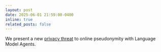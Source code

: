 ```yaml
---
layout: post
date: 2025-06-01 21:59:00-0400
inline: true
related_posts: false
---
```


We present a new [privacy threat](https://arxiv.org/abs/2505.12402) to online pseudonymity with Language Model Agents.
